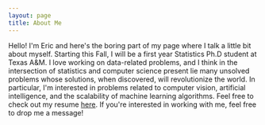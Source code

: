 ```yaml
---
layout: page
title: About Me
---
```



Hello! I'm Eric and here's the boring part of my page where I talk a little bit about myself. Starting this Fall, I will be a first year Statistics Ph.D student at Texas A&M. I love working on data-related problems, and I think in the intersection of statistics and computer science present lie many unsolved problems whose solutions, when discovered, will revolutionize the world. In particular, I'm interested in problems related to computer vision, artificial intelligence, and the scalability of machine learning algorithms. Feel free to check out my resume [here](http://echuu.github.io/assets/resume.pdf). If you're interested in working with me, feel free to drop me a message!
